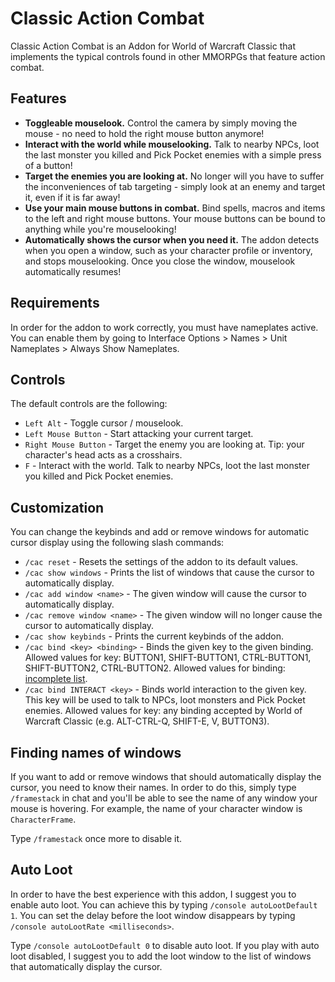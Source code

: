 # Classic Action Combat

Classic Action Combat is an Addon for World of Warcraft Classic that implements the typical controls found in other MMORPGs that feature action combat.

## Features

* **Toggleable mouselook.** Control the camera by simply moving the mouse - no need to hold the right mouse button anymore!
* **Interact with the world while mouselooking.** Talk to nearby NPCs, loot the last monster you killed and Pick Pocket enemies with a simple press of a button!
* **Target the enemies you are looking at.** No longer will you have to suffer the inconveniences of tab targeting - simply look at an enemy and target it, even if it is far away!
* **Use your main mouse buttons in combat.** Bind spells, macros and items to the left and right mouse buttons. Your mouse buttons can be bound to anything while you're mouselooking!
* **Automatically shows the cursor when you need it.** The addon detects when you open a window, such as your character profile or inventory, and stops mouselooking. Once you close the window, mouselook automatically resumes!

## Requirements

In order for the addon to work correctly, you must have nameplates active. You can enable them by going to Interface Options > Names > Unit Nameplates > Always Show Nameplates.

## Controls

The default controls are the following:

* `Left Alt` - Toggle cursor / mouselook.
* `Left Mouse Button` - Start attacking your current target.
* `Right Mouse Button` - Target the enemy you are looking at. Tip: your character's head acts as a crosshairs.
* `F` - Interact with the world. Talk to nearby NPCs, loot the last monster you killed and Pick Pocket enemies.

## Customization

You can change the keybinds and add or remove windows for automatic cursor display using the following slash commands:

* `/cac reset` - Resets the settings of the addon to its default values.
* `/cac show windows` - Prints the list of windows that cause the cursor to automatically display.
* `/cac add window <name>` - The given window will cause the cursor to automatically display.
* `/cac remove window <name>` - The given window will no longer cause the cursor to automatically display.
* `/cac show keybinds` - Prints the current keybinds of the addon.
* `/cac bind <key> <binding>` - Binds the given key to the given binding. Allowed values for key: BUTTON1, SHIFT-BUTTON1, CTRL-BUTTON1, SHIFT-BUTTON2, CTRL-BUTTON2. Allowed values for binding: [incomplete list](https://wow.gamepedia.com/BindingID).
* `/cac bind INTERACT <key>` - Binds world interaction to the given key. This key will be used to talk to NPCs, loot monsters and Pick Pocket enemies. Allowed values for key: any binding accepted by World of Warcraft Classic (e.g. ALT-CTRL-Q, SHIFT-E, V, BUTTON3).

## Finding names of windows

If you want to add or remove windows that should automatically display the cursor, you need to know their names. In order to do this, simply type `/framestack` in chat and you'll be able to see the name of any window your mouse is hovering. For example, the name of your character window is `CharacterFrame`.

Type `/framestack` once more to disable it.

## Auto Loot

In order to have the best experience with this addon, I suggest you to enable auto loot. You can achieve this by typing `/console autoLootDefault 1`. You can set the delay before the loot window disappears by typing `/console autoLootRate <milliseconds>`.

Type `/console autoLootDefault 0` to disable auto loot. If you play with auto loot disabled, I suggest you to add the loot window to the list of windows that automatically display the cursor.